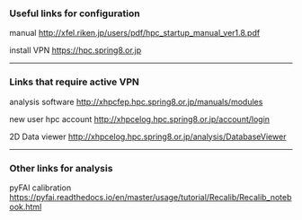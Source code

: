### Useful links for configuration

manual http://xfel.riken.jp/users/pdf/hpc_startup_manual_ver1.8.pdf

install VPN https://hpc.spring8.or.jp 

------------------
### Links that require active VPN

analysis software http://xhpcfep.hpc.spring8.or.jp/manuals/modules  

new user hpc account http://xhpcelog.hpc.spring8.or.jp/account/login

2D Data viewer http://xhpcelog.hpc.spring8.or.jp/analysis/DatabaseViewer

------------------

### Other links for analysis

pyFAI calibration https://pyfai.readthedocs.io/en/master/usage/tutorial/Recalib/Recalib_notebook.html
